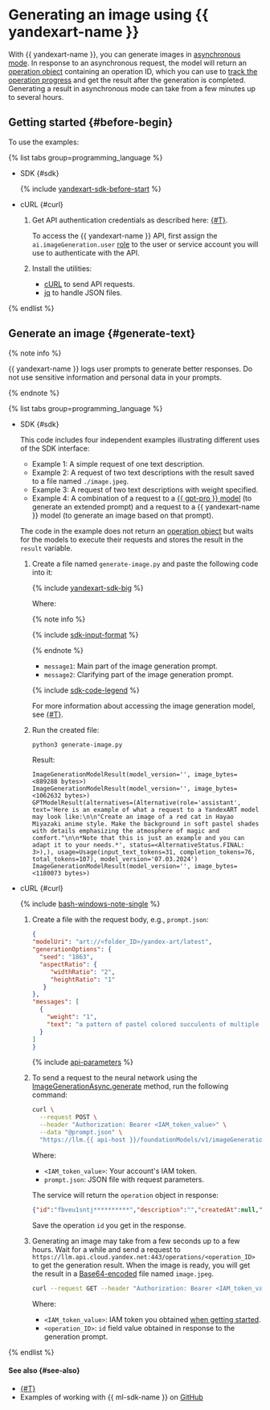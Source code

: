 # Generating an image using {{ yandexart-name }}

With {{ yandexart-name }}, you can generate images in [asynchronous mode](../../concepts/index.md#working-mode). In response to an asynchronous request, the model will return an [operation object](../../../api-design-guide/concepts/operation.md) containing an operation ID, which you can use to [track the operation progress](../../../api-design-guide/concepts/operation.md#monitoring) and get the result after the generation is completed. Generating a result in asynchronous mode can take from a few minutes up to several hours.

## Getting started {#before-begin}

To use the examples:

{% list tabs group=programming_language %}

- SDK {#sdk}

  {% include [yandexart-sdk-before-start](../../../_includes/ai-studio/yandexart/yandexart-sdk-before-start.md) %}

- cURL {#curl}

  1. Get API authentication credentials as described here: [{#T}](../../api-ref/authentication.md).

      To access the {{ yandexart-name }} API, first assign the `ai.imageGeneration.user` [role](../../security/index.md#imageGeneration-user) to the user or service account you will use to authenticate with the API.
  1. Install the utilities:

      * [cURL](https://curl.haxx.se) to send API requests.
      * [jq](https://github.com/jqlang/jq) to handle JSON files.

{% endlist %}

## Generate an image {#generate-text}

{% note info %}

{{ yandexart-name }} logs user prompts to generate better responses. Do not use sensitive information and personal data in your prompts.

{% endnote %}

{% list tabs group=programming_language %}

- SDK {#sdk}

  This code includes four independent examples illustrating different uses of the SDK interface:
  * Example 1: A simple request of one text description.
  * Example 2: A request of two text descriptions with the result saved to a file named `./image.jpeg`.
  * Example 3: A request of two text descriptions with weight specified.
  * Example 4: A combination of a request to a [{{ gpt-pro }} model](../../concepts/generation/models.md) (to generate an extended prompt) and a request to a {{ yandexart-name }} model (to generate an image based on that prompt).

  The code in the example does not return an [operation object](../../../api-design-guide/concepts/operation.md) but waits for the models to execute their requests and stores the result in the `result` variable.

  1. Create a file named `generate-image.py` and paste the following code into it:

      {% include [yandexart-sdk-big](../../../_includes/ai-studio/examples/yandexart-sdk-big.md) %}

      Where:

      {% note info %}

      {% include [sdk-input-format](../../../_includes/ai-studio/sdk-input-format.md) %}

      {% endnote %}

      * `message1`: Main part of the image generation prompt.
      * `message2`: Clarifying part of the image generation prompt.

      {% include [sdk-code-legend](../../../_includes/ai-studio/examples/sdk-code-legend.md) %}

      For more information about accessing the image generation model, see [{#T}](../../../ai-studio/concepts/classifier/models.md#addressing-models).
      
  1. Run the created file:

      ```bash
      python3 generate-image.py
      ```

      Result:

      ```text
      ImageGenerationModelResult(model_version='', image_bytes=<889288 bytes>)
      ImageGenerationModelResult(model_version='', image_bytes=<1062632 bytes>)
      GPTModelResult(alternatives=(Alternative(role='assistant', text='Here is an example of what a request to a YandexART model may look like:\n\n"Create an image of a red cat in Hayao Miyazaki anime style. Make the background in soft pastel shades with details emphasizing the atmosphere of magic and comfort."\n\n*Note that this is just an example and you can adapt it to your needs.*', status=<AlternativeStatus.FINAL: 3>),), usage=Usage(input_text_tokens=31, completion_tokens=76, total_tokens=107), model_version='07.03.2024')
      ImageGenerationModelResult(model_version='', image_bytes=<1180073 bytes>)
      ```

- cURL {#curl}

  {% include [bash-windows-note-single](../../../_includes/translate/bash-windows-note-single.md) %}

  1. Create a file with the request body, e.g., `prompt.json`:

     ```json
     {
     "modelUri": "art://<folder_ID>/yandex-art/latest",
     "generationOptions": {
       "seed": "1863",
       "aspectRatio": {
          "widthRatio": "2",
          "heightRatio": "1"
        }
     },
     "messages": [
       {
         "weight": "1",
         "text": "a pattern of pastel colored succulents of multiple varieties, hd full wallpaper, sharp focus, many intricate details, picture depth, top view"
       }
     ]
     }
     ```

     {% include [api-parameters](../../../_includes/ai-studio/yandexart/api-parameters.md) %}

  1. To send a request to the neural network using the [ImageGenerationAsync.generate](../../image-generation/api-ref/ImageGenerationAsync/generate.md) method, run the following command:

     ```bash
     curl \
       --request POST \
       --header "Authorization: Bearer <IAM_token_value>" \
       --data "@prompt.json" \
       "https://llm.{{ api-host }}/foundationModels/v1/imageGenerationAsync"
     ```

     Where:

     * `<IAM_token_value>`: Your account's IAM token.
     * `prompt.json`: JSON file with request parameters.

     The service will return the `operation` object in response:

     ```json
     {"id":"fbveu1sntj**********","description":"","createdAt":null,"createdBy":"","modifiedAt":null,"done":false,"metadata":null}
     ```

     Save the operation `id` you get in the response.

  1. Generating an image may take from a few seconds up to a few hours. Wait for a while and send a request to `https://llm.api.cloud.yandex.net:443/operations/<operation_ID>` to get the generation result. When the image is ready, you will get the result in a [Base64-encoded](https://en.wikipedia.org/wiki/Base64) file named `image.jpeg`. 

     ```bash
     curl --request GET --header "Authorization: Bearer <IAM_token_value>" https://llm.api.cloud.yandex.net:443/operations/<operation_ID> | jq -r '.response | .image' | base64 -d > image.jpeg
     ```

     Where:

     * `<IAM_token_value>`: IAM token you obtained [when getting started](#before-begin).
     * `<operation_ID>`: `id` field value obtained in response to the generation prompt.

{% endlist %}

#### See also {#see-also}

* [{#T}](../../concepts/generation/index.md)
* Examples of working with {{ ml-sdk-name }} on [GitHub](https://github.com/yandex-cloud/yandex-cloud-ml-sdk/tree/master/examples/sync/image_generation)
